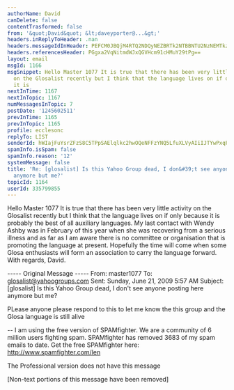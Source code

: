 ```yaml
---
authorName: David
canDelete: false
contentTrasformed: false
from: '&quot;David&quot; &lt;daveyporter@...&gt;'
headers.inReplyToHeader: .nan
headers.messageIdInHeader: PEFCM0JBQjM4RTQ2NDQyNEZBRTk2NTBBNTU2NzNEMTkzQGRhdmlkPg==
headers.referencesHeader: PGgxa2VqNitmdWJxQGVHcm91cHMuY29tPg==
layout: email
msgId: 1166
msgSnippet: Hello Master 1077 It is true that there has been very little activity
  on the Glosalist recently but I think that the language lives on if only because
  it is
nextInTime: 1167
nextInTopic: 1167
numMessagesInTopic: 7
postDate: '1245602511'
prevInTime: 1165
prevInTopic: 1165
profile: ecclesonc
replyTo: LIST
senderId: hWIajFuYsrZFzS8C5TPpSAElqlkc2hwOQeNFFzYNQ5LfuXLVyAIiIJTYwPxqPEgFtB9kJPEM2dL3jRg4TfecR81EpauiiL3Jvg
spamInfo.isSpam: false
spamInfo.reason: '12'
systemMessage: false
title: 'Re: [glosalist] Is this Yahoo Group dead, I don&#39;t see anyone posting here
  anymore but me?'
topicId: 1164
userId: 335799855
---
```



Hello Master 1077
  It is true that there has been very little activity on the Glosalist recently but I think that the language lives on if only because it is probably the best of all auxiliary languages.
  My last contact with Wendy Ashby was in February of this year when she was recovering from a serious illness and as far as I am aware there is no committee or organisation that is promoting the language at present.   Hopefully the time will come when some Glosa enthusiasts will form an association to carry the language forward.
   With regards,   David.

----- Original Message ----- 
  From: master1077 
  To: glosalist@yahoogroups.com 
  Sent: Sunday, June 21, 2009 5:57 AM
  Subject: [glosalist] Is this Yahoo Group dead, I don't see anyone posting here anymore but me?





  PLease anyone please respond to this to let me know the this group and the Glosa language is still alive



  

-- 
I am using the free version of SPAMfighter.
We are a community of 6 million users fighting spam.
SPAMfighter has removed 3683 of my spam emails to date.
Get the free SPAMfighter here: http://www.spamfighter.com/len

The Professional version does not have this message


[Non-text portions of this message have been removed]


